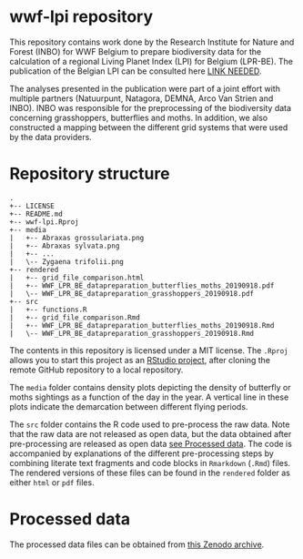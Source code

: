 # wwf-lpi repository

This repository contains work done by the Research Institute for Nature and Forest (INBO) for WWF Belgium to prepare biodiversity data for the calculation of a regional Living Planet Index (LPI) for Belgium (LPR-BE).
The publication of the Belgian LPI can be consulted here [LINK NEEDED]().

The analyses presented in the publication were part of a joint effort with multiple partners (Natuurpunt, Natagora, DEMNA, Arco Van Strien and INBO). 
INBO was responsible for the preprocessing of the biodiversity data concerning grasshoppers, butterflies and moths.
In addition, we also constructed a mapping between the different grid systems that were used by the data providers.

# Repository structure

```
.
+-- LICENSE
+-- README.md
+-- wwf-lpi.Rproj
+-- media
|   +-- Abraxas grossulariata.png
|   +-- Abraxas sylvata.png
|   +-- ...
|   \-- Zygaena trifolii.png
+-- rendered
|   +-- grid_file_comparison.html
|   +-- WWF_LPR_BE_datapreparation_butterflies_moths_20190918.pdf
|   \-- WWF_LPR_BE_datapreparation_grasshoppers_20190918.pdf
+-- src
|   +-- functions.R
|   +-- grid_file_comparison.Rmd
|   +-- WWF_LPR_BE_datapreparation_butterflies_moths_20190918.Rmd
|   \-- WWF_LPR_BE_datapreparation_grasshoppers_20190918.Rmd
```

The contents in this repository is licensed under a MIT license.
The `.Rproj` allows you to start this project as an [RStudio project](https://rstudio.com/), after cloning the remote GitHub repository to a local repository.

The `media` folder contains density plots depicting the density of butterfly or moths sightings as a function of the day in the year.
A vertical line in these plots indicate the demarcation between different flying periods.

The `src` folder contains the R code used to pre-process the raw data.
Note that the raw data are not released as open data, but the data obtained after pre-processing are released as open data [see Processed data](#processed-data). 
The code is accompanied by explanations of the different pre-processing steps by combining literate text fragments and code blocks in `Rmarkdown` (`.Rmd`) files.
The rendered versions of these files can be found in the `rendered` folder as either `html` or `pdf` files.


# Processed data

The processed data files can be obtained from [this Zenodo archive](10.5281/zenodo.4004609).



